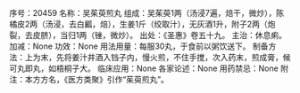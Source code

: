 序号：20459
名称：吴茱萸煎丸
组成：吴茱萸1两（汤浸7遍，焙干，微炒），陈橘皮2两（汤浸，去白瓤，焙），生姜1斤（绞取汁），无灰酒1升，附子2两（炮裂，去皮脐），当归1两（锉，微炒）。
出处：《圣惠》卷五十九。
主治：休息痢。
加减：None
功效：None
用法用量：每服30丸，于食前以粥饮送下。
制备方法：上为末，先将姜汁井酒入铛子内，慢火煎，不住手搅，次入药末，煎成膏，候可丸即丸，如梧桐子大。
临床应用：None
各家论述：None
用药禁忌：None
附注：本方方名，《医方类聚》引作“茱萸煎丸”。
